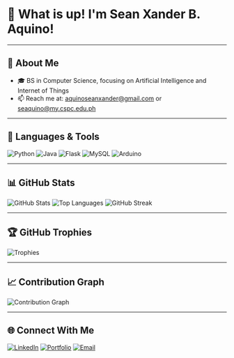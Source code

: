 # 👋 What is up! I'm Sean Xander B. Aquino!
---

## 🧩 About Me
- 🎓 BS in Computer Science, focusing on Artificial Intelligence and Internet of Things    
- 📫 Reach me at: [aquinoseanxander@gmail.com](mailto:aquinoseanxander@gmail.com) or [seaquino@my.cspc.edu.ph](mailto:seaquino@my.cspc.edu.ph)

---

## 🧰 Languages & Tools
![Python](https://img.shields.io/badge/Python-3776AB?style=for-the-badge&logo=python&logoColor=white)
![Java](https://img.shields.io/badge/Java-007396?style=for-the-badge&logo=java&logoColor=white)
![Flask](https://img.shields.io/badge/Flask-000000?style=for-the-badge&logo=flask&logoColor=white)
![MySQL](https://img.shields.io/badge/MySQL-4479A1?style=for-the-badge&logo=mysql&logoColor=white)
![Arduino](https://img.shields.io/badge/Arduino-00979D?style=for-the-badge&logo=arduino&logoColor=white)

---

## 📊 GitHub Stats

![GitHub Stats](https://github-readme-stats.vercel.app/api?username=seanaquino&show_icons=true&theme=tokyonight)
![Top Languages](https://github-readme-stats.vercel.app/api/top-langs/?username=seanaquino&layout=compact&theme=tokyonight)
![GitHub Streak](https://streak-stats.demolab.com?user=seanaquino&theme=tokyonight&hide_border=true)

---

## 🏆 GitHub Trophies
![Trophies](https://github-profile-trophy.vercel.app/?username=seanaquino&theme=tokyonight&no-frame=true&margin-w=15)

---

## 📈 Contribution Graph
![Contribution Graph](https://github-readme-activity-graph.vercel.app/graph?username=seanaquino&theme=tokyo-night)

---

## 🌐 Connect With Me
[![LinkedIn](https://img.shields.io/badge/LinkedIn-blue?style=for-the-badge&logo=linkedin)](https://linkedin.com/in/seanaquino)
[![Portfolio](https://img.shields.io/badge/Portfolio-000?style=for-the-badge&logo=react&logoColor=white)](https://your-portfolio.com)
[![Email](https://img.shields.io/badge/Email-Contact%20Me-red?style=for-the-badge&logo=gmail&logoColor=white)](mailto:email@example.com)
